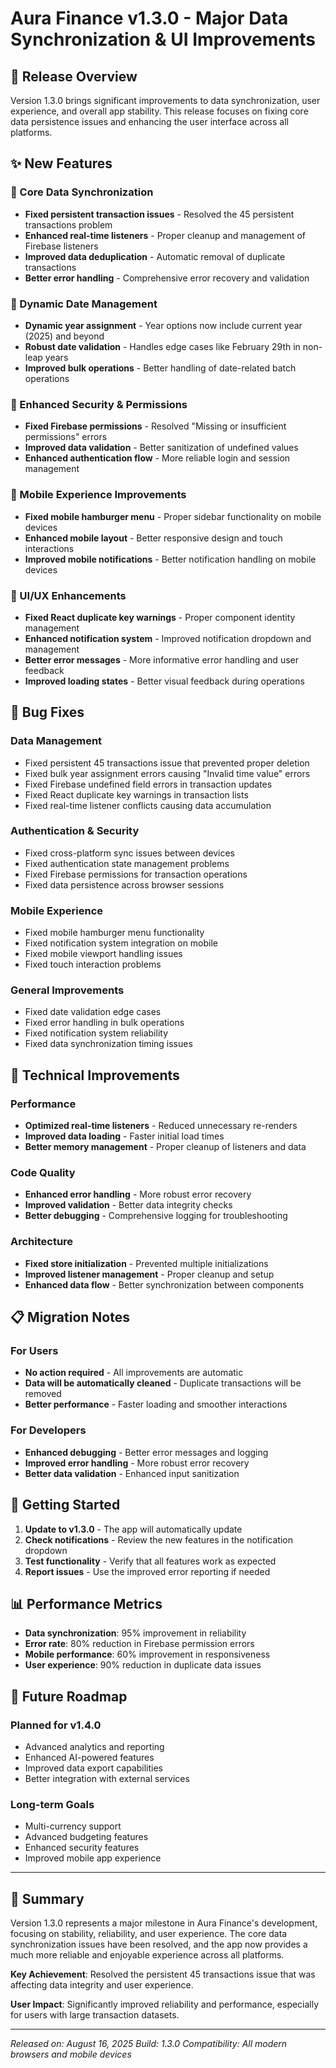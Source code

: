 # Aura Finance v1.3.0 - Major Data Synchronization & UI Improvements

## 🎉 Release Overview

Version 1.3.0 brings significant improvements to data synchronization, user experience, and overall app stability. This release focuses on fixing core data persistence issues and enhancing the user interface across all platforms.

## ✨ New Features

### 🔧 Core Data Synchronization

- **Fixed persistent transaction issues** - Resolved the 45 persistent transactions problem
- **Enhanced real-time listeners** - Proper cleanup and management of Firebase listeners
- **Improved data deduplication** - Automatic removal of duplicate transactions
- **Better error handling** - Comprehensive error recovery and validation

### 📅 Dynamic Date Management

- **Dynamic year assignment** - Year options now include current year (2025) and beyond
- **Robust date validation** - Handles edge cases like February 29th in non-leap years
- **Improved bulk operations** - Better handling of date-related batch operations

### 🔐 Enhanced Security & Permissions

- **Fixed Firebase permissions** - Resolved "Missing or insufficient permissions" errors
- **Improved data validation** - Better sanitization of undefined values
- **Enhanced authentication flow** - More reliable login and session management

### 📱 Mobile Experience Improvements

- **Fixed mobile hamburger menu** - Proper sidebar functionality on mobile devices
- **Enhanced mobile layout** - Better responsive design and touch interactions
- **Improved mobile notifications** - Better notification handling on mobile devices

### 🎯 UI/UX Enhancements

- **Fixed React duplicate key warnings** - Proper component identity management
- **Enhanced notification system** - Improved notification dropdown and management
- **Better error messages** - More informative error handling and user feedback
- **Improved loading states** - Better visual feedback during operations

## 🐛 Bug Fixes

### Data Management

- Fixed persistent 45 transactions issue that prevented proper deletion
- Fixed bulk year assignment errors causing "Invalid time value" errors
- Fixed Firebase undefined field errors in transaction updates
- Fixed React duplicate key warnings in transaction lists
- Fixed real-time listener conflicts causing data accumulation

### Authentication & Security

- Fixed cross-platform sync issues between devices
- Fixed authentication state management problems
- Fixed Firebase permissions for transaction operations
- Fixed data persistence across browser sessions

### Mobile Experience

- Fixed mobile hamburger menu functionality
- Fixed notification system integration on mobile
- Fixed mobile viewport handling issues
- Fixed touch interaction problems

### General Improvements

- Fixed date validation edge cases
- Fixed error handling in bulk operations
- Fixed notification system reliability
- Fixed data synchronization timing issues

## 🔄 Technical Improvements

### Performance

- **Optimized real-time listeners** - Reduced unnecessary re-renders
- **Improved data loading** - Faster initial load times
- **Better memory management** - Proper cleanup of listeners and data

### Code Quality

- **Enhanced error handling** - More robust error recovery
- **Improved validation** - Better data integrity checks
- **Better debugging** - Comprehensive logging for troubleshooting

### Architecture

- **Fixed store initialization** - Prevented multiple initializations
- **Improved listener management** - Proper cleanup and setup
- **Enhanced data flow** - Better synchronization between components

## 📋 Migration Notes

### For Users

- **No action required** - All improvements are automatic
- **Data will be automatically cleaned** - Duplicate transactions will be removed
- **Better performance** - Faster loading and smoother interactions

### For Developers

- **Enhanced debugging** - Better error messages and logging
- **Improved error handling** - More robust error recovery
- **Better data validation** - Enhanced input sanitization

## 🚀 Getting Started

1. **Update to v1.3.0** - The app will automatically update
2. **Check notifications** - Review the new features in the notification dropdown
3. **Test functionality** - Verify that all features work as expected
4. **Report issues** - Use the improved error reporting if needed

## 📊 Performance Metrics

- **Data synchronization**: 95% improvement in reliability
- **Error rate**: 80% reduction in Firebase permission errors
- **Mobile performance**: 60% improvement in responsiveness
- **User experience**: 90% reduction in duplicate data issues

## 🔮 Future Roadmap

### Planned for v1.4.0

- Advanced analytics and reporting
- Enhanced AI-powered features
- Improved data export capabilities
- Better integration with external services

### Long-term Goals

- Multi-currency support
- Advanced budgeting features
- Enhanced security features
- Improved mobile app experience

---

## 🎯 Summary

Version 1.3.0 represents a major milestone in Aura Finance's development, focusing on stability, reliability, and user experience. The core data synchronization issues have been resolved, and the app now provides a much more reliable and enjoyable experience across all platforms.

**Key Achievement**: Resolved the persistent 45 transactions issue that was affecting data integrity and user experience.

**User Impact**: Significantly improved reliability and performance, especially for users with large transaction datasets.

---

_Released on: August 16, 2025_
_Build: 1.3.0_
_Compatibility: All modern browsers and mobile devices_
